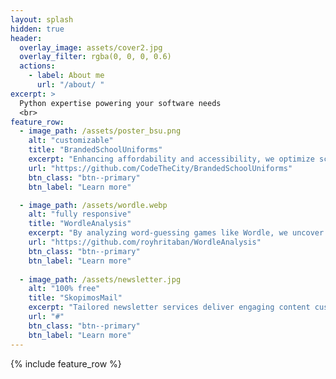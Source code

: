 ```yaml
---
layout: splash
hidden: true
header:
  overlay_image: assets/cover2.jpg
  overlay_filter: rgba(0, 0, 0, 0.6)
  actions:
    - label: About me
      url: "/about/ "
excerpt: >
  Python expertise powering your software needs
  <br>
feature_row:
  - image_path: /assets/poster_bsu.png
    alt: "customizable"
    title: "BrandedSchoolUniforms"
    excerpt: "Enhancing affordability and accessibility, we optimize school uniform supply chains in Scotland through streamlined processes, ensuring quality uniforms reach every student without financial strain."
    url: "https://github.com/CodeTheCity/BrandedSchoolUniforms"
    btn_class: "btn--primary"
    btn_label: "Learn more"

  - image_path: /assets/wordle.webp
    alt: "fully responsive"
    title: "WordleAnalysis"
    excerpt: "By analyzing word-guessing games like Wordle, we uncover cognitive dynamics using Information Theory and computational analysis, offering insights into language processing and problem-solving strategies."
    url: "https://github.com/royhritaban/WordleAnalysis"
    btn_class: "btn--primary"
    btn_label: "Learn more"
    
  - image_path: /assets/newsletter.jpg
    alt: "100% free"
    title: "SkopimosMail"
    excerpt: "Tailored newsletter services deliver engaging content customized to clients' needs, leveraging data analytics and audience segmentation for higher reader engagement and retention, ideal for marketing, communication, or brand building purposes."
    url: "#"
    btn_class: "btn--primary"
    btn_label: "Learn more"      
---
```

{% include feature_row %}